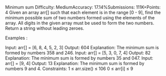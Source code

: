 Minimum sum
Difficulty: MediumAccuracy: 17.14%Submissions: 111K+Points: 4
Given an array arr[] such that each element is in the range [0 - 9], find the minimum possible sum of two numbers formed using the elements of the array. All digits in the given array must be used to form the two numbers. Return a string without leading zeroes.

Examples :

Input: arr[] = [6, 8, 4, 5, 2, 3]
Output: 604
Explanation: The minimum sum is formed by numbers 358 and 246.
Input: arr[] = [5, 3, 0, 7, 4]
Output: 82
Explanation: The minimum sum is formed by numbers 35 and 047.
Input: arr[] = [9, 4]
Output: 13
Explanation: The minimum sum is formed by numbers 9 and 4.
Constraints:
1 ≤ arr.size() ≤ 106
0 ≤ arr[i] ≤ 9

